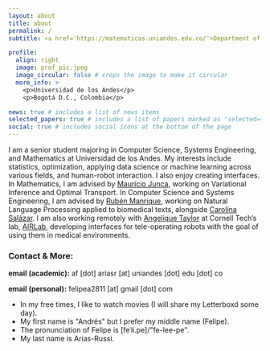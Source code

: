 ```yaml
---
layout: about
title: about
permalink: /
subtitle: <a href='https://matematicas.uniandes.edu.co/'>Department of Mathematics</a>, <a href='https://https://sistemas.uniandes.edu.co/es/isis/'>Department of Computer Science and Systems Engineering</a>, Universidad de los Andes.

profile:
  align: right
  image: prof_pic.jpeg
  image_circular: false # crops the image to make it circular
  more_info: >
    <p>Universidad de los Andes</p>
    <p>Bogotá D.C., Colombia</p>

news: true # includes a list of news items
selected_papers: true # includes a list of papers marked as "selected={true}"
social: true # includes social icons at the bottom of the page
---
```


I am a senior student majoring in Computer Science, Systems Engineering, and Mathematics at Universidad de los Andes. My interests include statistics, optimization, applying data science or machine learning across various fields, and human-robot interaction. I also enjoy creating interfaces. In Mathematics, I am advised by [Mauricio Junca](https://math.uniandes.edu.co/~mjunca/), working on Variational Inference and Optimal Transport. In Computer Science and Systems Engineering, I am advised by [Rubén Manrique](https://academia.uniandes.edu.co/AcademyCv/rf.manrique), working on Natural Language Processing applied to biomedical texts, alongside [Carolina Salázar](https://www.linkedin.com/in/carolinasalazarlara/?originalSubdomain=co). I am also working remotely with [Angelique Taylor](https://www.angeliquemtaylor.com/) at Cornell Tech’s lab, [AIRLab](https://sites.coecis.cornell.edu/ataylor/), developing interfaces for tele-operating robots with the goal of using them in medical environments.


### Contact & More:


**email (academic):** af [dot] ariasr [at] uniandes [dot] edu [dot] co

**email (personal):** felipea2811 [at] gmail [dot] com


* In my free times, I like to watch movies (I will share my Letterboxd some day). 
* My first name is "Andrés" but I prefer my middle name (Felipe).
* The pronunciation of Felipe is [feˈli.pe]/"fe-lee-pe".
* My last name is Arias-Russi.

